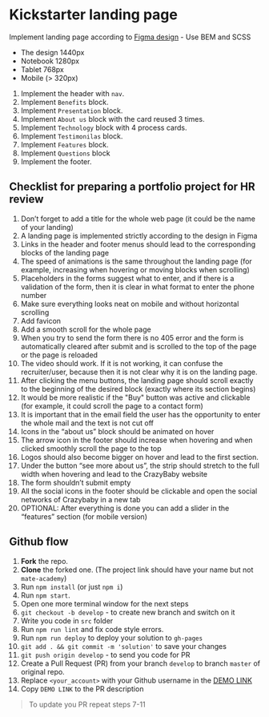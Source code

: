 # Kickstarter landing page

Implement landing page according to [Figma design](https://www.figma.com/file/Ujp7bCFuvuJlkn8TSbQPSZ/%E2%84%9611-(kickstarter)?node-id=0%3A1) - Use BEM and SCSS
- The design 1440px
- Notebook 1280px
- Tablet 768px
- Mobile (> 320px)

1. Implement the header with `nav`.
1. Implement `Benefits` block.
1. Implement `Presentation` block.
1. Implement `About us` block with the card reused 3 times.
1. Implement `Technology` block with 4 process cards.
1. Implement `Testimonilas` block.
1. Implement `Features` block.
1. Implement `Questions` block
1. Implement the footer.


## Checklist for preparing a portfolio project for HR review

1. Don’t forget to add a title for the whole web page (it could be the name of your landing)
2. A landing page is implemented strictly according to the design in Figma
4. Links in the header and footer menus should lead to the corresponding blocks of the landing page
5. The speed of animations is the same throughout the landing page (for example, increasing when hovering or moving blocks when scrolling)
6. Placeholders in the forms suggest what to enter, and if there is a validation of the form, then it is clear in what format to enter the phone number
7. Make sure everything looks neat on mobile and without horizontal scrolling
8. Add favicon
9. Add a smooth scroll for the whole page
10. When you try to send the form there is no 405 error and the form is automatically cleared after submit and is scrolled to the top of the page or the page is reloaded
11. The video should work. If it is not working, it can confuse the recruiter/user, because then it is not clear why it is on the landing page.
12. After clicking the menu buttons, the landing page should scroll exactly to the beginning of the desired block (exactly where its section begins)
13. It would be more realistic if the "Buy" button was active and clickable (for example, it could scroll the page to a contact form)
14. It is important that in the email field the user has the opportunity to enter the whole mail and the text is not cut off
15. Icons in the “about us” block should be animated on hover
16. The arrow icon in the footer should increase when hovering and when clicked smoothly scroll the page to the top
17. Logos should also become bigger on hover and lead to the first section.
18. Under the button “see more about us”, the strip should stretch to the full width when hovering and lead to the CrazyBaby website
19. The form shouldn’t submit empty
20. All the social icons in the footer should be clickable and open the social networks of Crazybaby in a new tab
21. OPTIONAL: After everything is done you can add a slider in the “features” section (for mobile version)


## Github flow

1. **Fork** the repo.
2. **Clone** the forked one. (The project link should have your name but not `mate-academy`)
3. Run `npm install` (or just `npm i`)
4. Run `npm start`.
5. Open one more terminal window for the next steps
6. `git checkout -b develop` - to create new branch and switch on it
7. Write you code in `src` folder
8. Run `npm run lint` and fix code style errors.
9. Run `npm run deploy` to deploy your solution to `gh-pages`
10. `git add . && git commit -m 'solution'` to save your changes
11. `git push origin develop` - to send you code for PR
12. Create a Pull Request (PR) from your branch `develop` to branch `master` of original repo.
13. Replace `<your_account>` with your Github username in the
  [DEMO LINK](https://ihor-jpeg.github.io/Kickstarter/)
14. Copy `DEMO LINK` to the PR description

> To update you PR repeat steps 7-11
